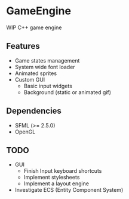 # GameEngine
WIP C++ game engine

## Features
- Game states management
- System wide font loader
- Animated sprites
- Custom GUI
	- Basic input widgets
	- Background (static or animated gif)

## Dependencies
- SFML (>= 2.5.0)
- OpenGL

## TODO
- GUI
	- Finish Input keyboard shortcuts
	- Implement stylesheets
	- Implement a layout engine
- Investigate ECS (Entity Component System)